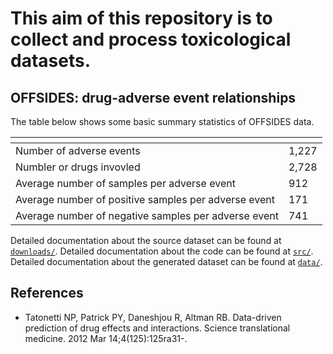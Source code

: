 # This aim of this repository is to collect and process toxicological datasets. 

## OFFSIDES: drug-adverse event relationships 

The table below shows some basic summary statistics of OFFSIDES data.
 
| <!-- -->    | <!-- -->    |
| :------------- | :------------- |
| Number of adverse events  | 1,227  |
| Numbler or drugs invovled  | 2,728  |
| Average number of samples per adverse event  | 912  |
| Average number of positive samples per adverse event  | 171  |
| Average number of negative samples per adverse event  | 741  |

Detailed documentation about the source dataset can be found at [`downloads/`](downloads/). Detailed documentation about the code can be found at [`src/`](src/). Detailed documentation about the generated dataset can be found at [`data/`](data/).

## References

+ Tatonetti NP, Patrick PY, Daneshjou R, Altman RB. Data-driven prediction of drug effects and interactions. Science translational medicine. 2012 Mar 14;4(125):125ra31-.
